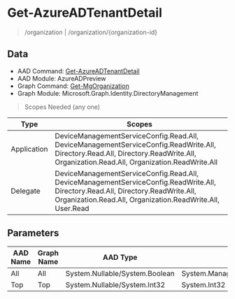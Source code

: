 # Get-AzureADTenantDetail

> /organization | /organization/{organization-id}

## Data

+ AAD Command: [Get-AzureADTenantDetail](https://docs.microsoft.com/en-us/powershell/module/AzureADPreview/Get-AzureADTenantDetail)
+ AAD Module: AzureADPreview
+ Graph Command: [Get-MgOrganization](https://docs.microsoft.com/en-us/powershell/module/Microsoft.Graph.Identity.DirectoryManagement/Get-MgOrganization)
+ Graph Module: Microsoft.Graph.Identity.DirectoryManagement

> Scopes Needed (any one)

|Type|Scopes|
|---|---|
|Application|DeviceManagementServiceConfig.Read.All, DeviceManagementServiceConfig.ReadWrite.All, Directory.Read.All, Directory.ReadWrite.All, Organization.Read.All, Organization.ReadWrite.All|
|Delegate|DeviceManagementServiceConfig.Read.All, DeviceManagementServiceConfig.ReadWrite.All, Directory.Read.All, Directory.ReadWrite.All, Organization.Read.All, Organization.ReadWrite.All, User.Read|

## Parameters

|AAD Name|Graph Name|AAD Type|Graph Type|Infos|
|---|---|---|---|---|
|All|All|System.Nullable/System.Boolean|System.Management.Automation.SwitchParameter||
|Top|Top|System.Nullable/System.Int32|System.Int32||

